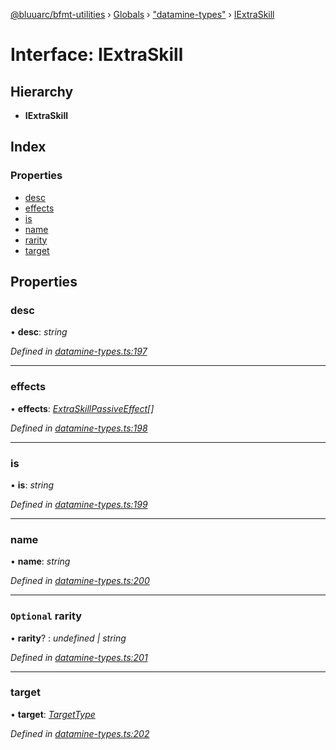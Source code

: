 [@bluuarc/bfmt-utilities](../README.md) › [Globals](../globals.md) › ["datamine-types"](../modules/_datamine_types_.md) › [IExtraSkill](_datamine_types_.iextraskill.md)

# Interface: IExtraSkill

## Hierarchy

* **IExtraSkill**

## Index

### Properties

* [desc](_datamine_types_.iextraskill.md#desc)
* [effects](_datamine_types_.iextraskill.md#effects)
* [is](_datamine_types_.iextraskill.md#is)
* [name](_datamine_types_.iextraskill.md#name)
* [rarity](_datamine_types_.iextraskill.md#optional-rarity)
* [target](_datamine_types_.iextraskill.md#target)

## Properties

###  desc

• **desc**: *string*

*Defined in [datamine-types.ts:197](https://github.com/BluuArc/bfmt-utilities/blob/1177551/src/datamine-types.ts#L197)*

___

###  effects

• **effects**: *[ExtraSkillPassiveEffect](../modules/_datamine_types_.md#extraskillpassiveeffect)[]*

*Defined in [datamine-types.ts:198](https://github.com/BluuArc/bfmt-utilities/blob/1177551/src/datamine-types.ts#L198)*

___

###  is

• **is**: *string*

*Defined in [datamine-types.ts:199](https://github.com/BluuArc/bfmt-utilities/blob/1177551/src/datamine-types.ts#L199)*

___

###  name

• **name**: *string*

*Defined in [datamine-types.ts:200](https://github.com/BluuArc/bfmt-utilities/blob/1177551/src/datamine-types.ts#L200)*

___

### `Optional` rarity

• **rarity**? : *undefined | string*

*Defined in [datamine-types.ts:201](https://github.com/BluuArc/bfmt-utilities/blob/1177551/src/datamine-types.ts#L201)*

___

###  target

• **target**: *[TargetType](../enums/_datamine_types_.targettype.md)*

*Defined in [datamine-types.ts:202](https://github.com/BluuArc/bfmt-utilities/blob/1177551/src/datamine-types.ts#L202)*
